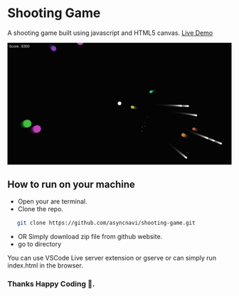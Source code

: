 # Shooting Game

A shooting game built using javascript and HTML5 canvas.
[Live Demo](https://shootit.netlify.app/)

![Screenshot](ss.png)

## How to run on your machine




- Open your are terminal.
- Clone the repo.

```bash
   git clone https://github.com/asyncnavi/shooting-game.git
```
- OR Simply download zip file from github website.
- go to directory 

You can use VSCode Live server extension or gserve or can simply run index.html in the browser.

### Thanks Happy Coding 💝.
